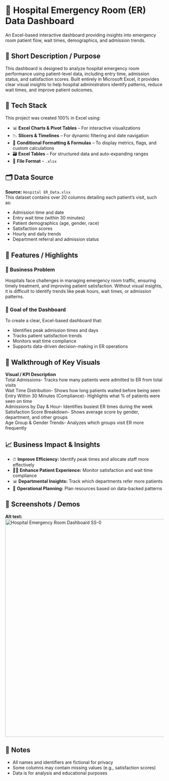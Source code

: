 # 🏥 Hospital Emergency Room (ER) Data Dashboard

An Excel-based interactive dashboard providing insights into emergency room patient flow, wait times, demographics, and admission trends.

## 📌 Short Description / Purpose

This dashboard is designed to analyze hospital emergency room performance using patient-level data, including entry time, admission status, and satisfaction scores. Built entirely in Microsoft Excel, it provides clear visual insights to help hospital administrators identify patterns, reduce wait times, and improve patient outcomes.

## 🧰 Tech Stack

This project was created 100% in Excel using:

- 📊 **Excel Charts & Pivot Tables** – For interactive visualizations  
- 📉 **Slicers & Timelines** – For dynamic filtering and date navigation  
- 📐 **Conditional Formatting & Formulas** – To display metrics, flags, and custom calculations  
- 🗃️ **Excel Tables** – For structured data and auto-expanding ranges  
- 📁 **File Format** – `.xlsx`

## 🗂️ Data Source

**Source:** `Hospital ER_Data.xlsx`  
This dataset contains over 20 columns detailing each patient’s visit, such as:

- Admission time and date  
- Entry wait time (within 30 minutes)  
- Patient demographics (age, gender, race)  
- Satisfaction scores  
- Hourly and daily trends  
- Department referral and admission status

## 🚀 Features / Highlights

### 🔹 Business Problem

Hospitals face challenges in managing emergency room traffic, ensuring timely treatment, and improving patient satisfaction. Without visual insights, it is difficult to identify trends like peak hours, wait times, or admission patterns.

### 🔹 Goal of the Dashboard

To create a clear, Excel-based dashboard that:

- Identifies peak admission times and days  
- Tracks patient satisfaction trends  
- Monitors wait time compliance  
- Supports data-driven decision-making in ER operations

## 🎯 Walkthrough of Key Visuals

 **Visual / KPI**                     **Description**                                                  
 Total Admissions-     Tracks how many patients were admitted to ER from total visits   
 Wait Time Distribution-    Shows how long patients waited before being seen                 
 Entry Within 30 Minutes (Compliance)-   Highlights what % of patients were seen on time                  
 Admissions by Day & Hour-   Identifies busiest ER times during the week                      
 Satisfaction Score Breakdown-    Shows average score by gender, department, and other groups      
 Age Group & Gender Trends-     Analyzes which groups visit ER more frequently                   

## 📈 Business Impact & Insights

- ⏱ **Improve Efficiency:** Identify peak times and allocate staff more effectively  
- 🧑‍⚕️ **Enhance Patient Experience:** Monitor satisfaction and wait time compliance  
- 📊 **Departmental Insights:** Track which departments refer more patients  
- 📅 **Operational Planning:** Plan resources based on data-backed patterns

## 📸 Screenshots / Demos

**Alt text:** 
<img width="1057" height="691" alt="Hospital Emergency Room Dashboard SS-0" src="https://github.com/user-attachments/assets/936a31a4-b868-4a30-8812-02c98083eff4" />



## 📌 Notes

- All names and identifiers are fictional for privacy  
- Some columns may contain missing values (e.g., satisfaction scores)  
- Data is for analysis and educational purposes
